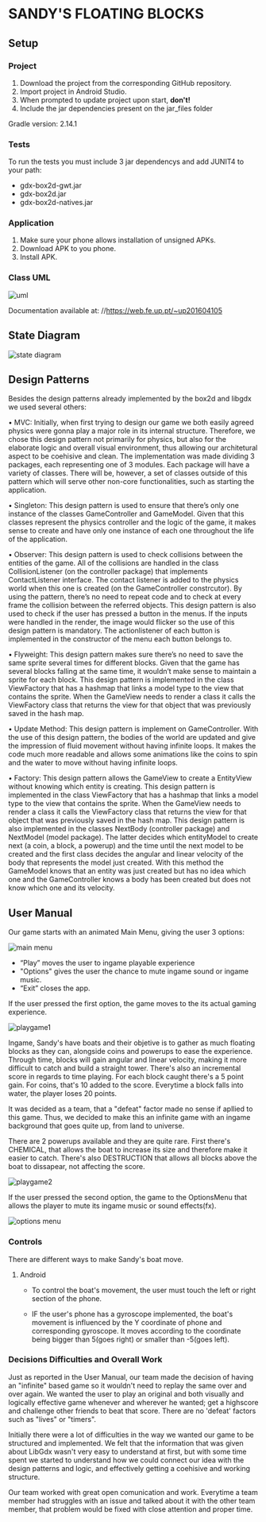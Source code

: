 # SANDY'S FLOATING BLOCKS

## Setup

### Project

1. Download the project from the corresponding GitHub repository.
2. Import project in Android Studio.
3. When prompted to update project upon start, **don't!**
4. Include the jar dependencies present on the jar_files folder

Gradle version: 2.14.1


### Tests

To run the tests you must include 3 jar dependencys and add JUNIT4 to your path:
- gdx-box2d-gwt.jar
- gdx-box2d.jar
- gdx-box2d-natives.jar


### Application

1. Make sure your phone allows installation of unsigned APKs.
2. Download APK to you phone.
3. Install APK.


### Class UML
![uml](https://user-images.githubusercontent.com/31972761/40887454-ea0ceed8-6740-11e8-95f8-455e0037405d.png)


Documentation available at: //https://web.fe.up.pt/~up201604105

## State Diagram
![state diagram](https://user-images.githubusercontent.com/28095045/40887980-9a7c389e-6748-11e8-8bb9-0e581df378fa.png)

## Design Patterns

Besides the design patterns already implemented by the box2d and libgdx we used several others:

• MVC: Initially, when first trying to design our game we both easily agreed physics were gonna play a major role in its internal structure. Therefore, we chose this design pattern not primarily for physics, but also for the elaborate logic and overall visual environment, thus allowing our architetural aspect to be coehisive and clean.
The implementation was made dividing 3 packages, each representing one of 3 modules. Each package will have a variety of classes. There will be, however, a set of classes outside of this pattern which will serve other non-core functionalities, such as starting the application.

• Singleton: This design pattern is used to ensure that there’s only one instance of the classes GameController and GameModel. Given that this classes represent the physics controller and the logic of the game, it makes sense to create and have only one instance of each one throughout the life of the application.

• Observer: This design pattern is used to check collisions between the entities of the game. All of the collisions are handled in the class CollisionListener (on the controller package) that implements ContactListener interface. The contact listener is added to the physics world when this one is created (on the GameController constrcutor). By using the pattern, there’s no need to repeat code and to check at every frame the collision between the referred objects.
            This design pattern is also used to check if the user has pressed a button in the menus. If the inputs were handled in the render, the image would flicker so the use of this design pattern is mandatory. The actionlistener of each button is implemented in the constructor of the menu each button belongs to.

• Flyweight: This design pattern makes sure there’s no need to save the same sprite several times for different blocks. Given that the game has several blocks falling at the same time, it wouldn’t make sense to maintain a sprite for each block. This design pattern is implemented in the class ViewFactory that has a hashmap that links a model type to the view that contains the sprite. When the GameView needs to render a class it calls the ViewFactory class that returns the view for that object that was previously saved in the hash map.

• Update Method: This design pattern is implement on GameController. With the use of this design pattern, the bodies of the world are updated and give the impression of fluid movement without having infinite loops. It makes the code much more readable and allows some animations like the coins to spin and the water to move without having infinite loops.

• Factory: This design pattern allows the GameView to create a EntityView without knowing which entity is creating. This design pattern is implemented in the class ViewFactory that has a hashmap that links a model type to the view that contains the sprite. When the GameView needs to render a class it calls the ViewFactory class that returns the view for that object that was previously saved in the hash map.
            This design pattern is also implemented in the classes NextBody (controller package) and NextModel (model package). The latter decides which entityModel to create next (a coin, a block, a powerup) and the time until the next model to be created and the first class decides the angular and linear velocity of the body that represents the model just created. With this method the GameModel knows that an entity was just created but has no idea which one and the GameController knows a body has been created but does not know which one and its velocity.




## User Manual

Our game starts with an animated Main Menu, giving the user 3 options:

![main menu](https://user-images.githubusercontent.com/28095045/40888055-a26e2070-6749-11e8-97aa-1081fe62e369.png)

* “Play” moves the user to ingame playable experience
* "Options" gives the user the chance to mute ingame sound or ingame music.
* “Exit” closes the app.

If the user pressed the first option, the game moves to the its actual gaming experience.

![playgame1](https://user-images.githubusercontent.com/28095045/40888057-a2bca6f0-6749-11e8-90d3-b05d44d201b2.png)

Ingame, Sandy's have boats and their objetive is to gather as much floating blocks as they can, alongside coins and powerups to ease the experience. Through time, blocks will gain angular and linear velocity, making it more difficult to catch and build a straight tower. There's also an incremental score in regards to time playing.
For each block caught there's a 5 point gain. For coins, that's 10 added to the score. Everytime a block falls into water, the player loses 20 points.

It was decided as a team, that a "defeat" factor made no sense if apllied to this game. Thus, we decided to make this an infinite game with an ingame background that goes quite up, from land to universe.

There are 2 powerups available and they are quite rare. First there's CHEMICAL, that allows the boat to increase its size and therefore make it easier to catch. There's also DESTRUCTION that allows
all blocks above the boat to dissapear, not affecting the score.

![playgame2](https://user-images.githubusercontent.com/28095045/40888058-a2e34490-6749-11e8-8b84-2d09e95c7709.png)

If the user pressed the second option, the game to the OptionsMenu that allows the player to mute its ingame music or sound effects(fx).

![options menu](https://user-images.githubusercontent.com/28095045/40888056-a2951c84-6749-11e8-82ad-4fd3415ee98b.png)


### Controls

There are different ways to make Sandy's boat move.

1. Android
   * To control the boat's movement, the user must touch the left or right section of the phone.

   * IF the user's phone has a gyroscope implemented, the boat's movement is influenced by the Y coordinate of phone and corresponding gyroscope. It moves according to the coordinate being bigger than 5(goes right) or smaller than -5(goes left).

### Decisions Difficulties and Overall Work
Just as reported in the User Manual, our team made the decision of having an "infinite" based game so it wouldn't need to replay the same over and over again. We wanted the user to play an original and both visually and logically effective game whenever and wherever he wanted; get a highscore and challenge other friends to beat that score. There are no 'defeat' factors such as "lives" or "timers".

Initially there were a lot of difficulties in the way we wanted our game to be structured and implemented. We felt that the information that was given about LibGdx wasn't very easy to understand at first, but with some time spent we started to understand how we could connect our idea with the design patterns and logic, and effectively getting a coehisive and working structure.

Our team worked with great open comunication and work. Everytime a team member had struggles with an issue and talked about it with the other team member, that problem would be fixed with close attention and proper time. 
